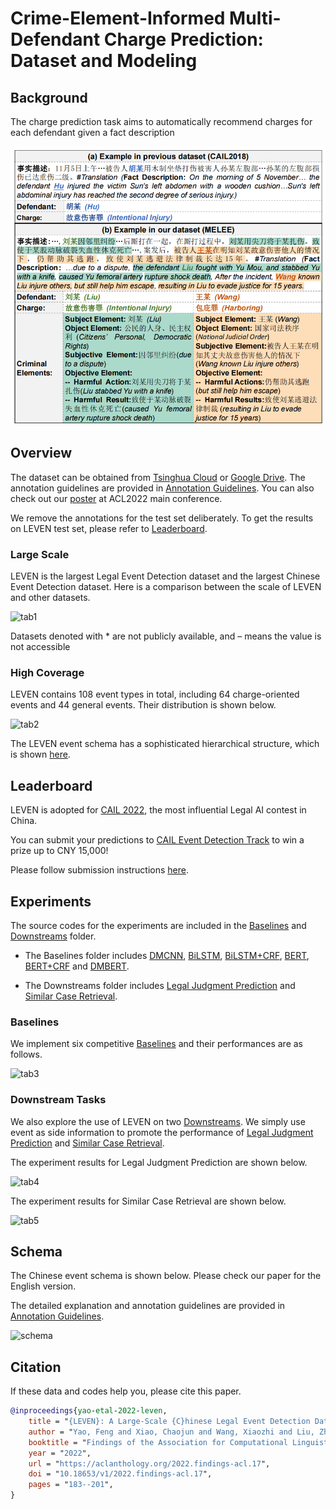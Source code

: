 # Crime-Element-Informed Multi-Defendant Charge Prediction: Dataset and Modeling


## Background
The charge prediction task aims to automatically recommend charges for each defendant given a fact description

![bg](./pic/fig-1.png)


## Overview

The dataset can be obtained from [Tsinghua Cloud](https://thunlp.oss-cn-qingdao.aliyuncs.com/LEVEN/LEVEN.zip) or [Google Drive](https://drive.google.com/drive/folders/1VGD0h365kegTqGEyLr24SJtJUUoZIt20?usp=sharing). The annotation guidelines are provided in [Annotation Guidelines](./Annotation-Guidelines). 
You can also check out our [poster](./poster/LEVEN-poster.pdf) at ACL2022 main conference.

We remove the annotations for the test set deliberately. To get the results on LEVEN test set, please refer to [Leaderboard](#Leaderboard).


### Large Scale

LEVEN is the largest Legal Event Detection dataset and the largest Chinese Event Detection dataset. Here is a comparison between the scale of LEVEN and other datasets. 

![tab1](./pic/tab1.jpg)

Datasets denoted with * are not publicly available, and – means the value is not accessible

### High Coverage

LEVEN contains 108 event types in total, including 64 charge-oriented events and 44 general events. Their distribution is shown below.

![tab2](./pic/tab2.jpg)

The LEVEN event schema has a sophisticated hierarchical structure, which is shown [here](#Schema).  

## Leaderboard

LEVEN is adopted for [CAIL 2022](http://cail.cipsc.org.cn/index.html), the most influential Legal AI contest in China. 

You can submit your predictions to [CAIL Event Detection Track](http://cail.cipsc.org.cn/task1.html?raceID=1&cail_tag=2022) to win a prize up to CNY 15,000!

Please follow submission instructions [here](https://github.com/china-ai-law-challenge/CAIL2022/tree/main/sjjc#%E6%8F%90%E4%BA%A4%E7%9A%84%E6%96%87%E4%BB%B6%E6%A0%BC%E5%BC%8F%E5%8F%8A%E7%BB%84%E7%BB%87%E5%BD%A2%E5%BC%8F).


## Experiments

The source codes for the experiments are included in the [Baselines](./Baselines) and [Downstreams](./Downstreams) folder.

* The Baselines folder includes [DMCNN](./Baselines/DMCNN), [BiLSTM](./Baselines/BiLSTM), [BiLSTM+CRF](./Baselines/BiLSTM+CRF), [BERT](./Baselines/BERT), [BERT+CRF](./Baselines/BERT+CRF) and [DMBERT](./Baselines/DMBERT).

* The Downstreams folder includes [Legal Judgment Prediction](./Downstreams/LJP) and [Similar Case Retrieval](./Downstreams/SCR).

### Baselines

We implement six competitive [Baselines](./Baselines) and their performances are as follows.

![tab3](./pic/tab3.jpg)

### Downstream Tasks

We also explore the use of LEVEN on two [Downstreams](./Downstreams). We simply use event as side information to promote the performance of [Legal Judgment Prediction](./Downstreams/LJP) and [Similar Case Retrieval](./Downstreams/SCR). 

The experiment results for Legal Judgment Prediction are shown below.

![tab4](./pic/tab4.jpg)

The experiment results for Similar Case Retrieval are shown below.

![tab5](./pic/tab5.jpg)

## Schema

The Chinese event schema is shown below. Please check our paper for the English version.

The detailed explanation and annotation guidelines are provided in [Annotation Guidelines](./Annotation-Guidelines).

![schema](./pic/schema-zh.png)

## Citation

If these data and codes help you, please cite this paper.
```bib
@inproceedings{yao-etal-2022-leven,
    title = "{LEVEN}: A Large-Scale {C}hinese Legal Event Detection Dataset",
    author = "Yao, Feng and Xiao, Chaojun and Wang, Xiaozhi and Liu, Zhiyuan and Hou, Lei and Tu, Cunchao and Li, Juanzi and Liu, Yun and Shen, Weixing and Sun, Maosong",
    booktitle = "Findings of the Association for Computational Linguistics: ACL 2022",
    year = "2022",
    url = "https://aclanthology.org/2022.findings-acl.17",
    doi = "10.18653/v1/2022.findings-acl.17",
    pages = "183--201",
}
```

